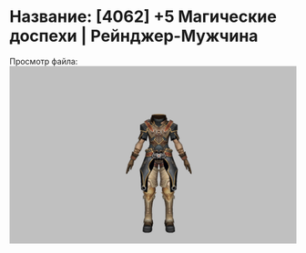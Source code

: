 # Название: [4062] +5 Магические доспехи | Рейнджер-Мужчина

Просмотр файла:
![p020002.png](p020002.png)